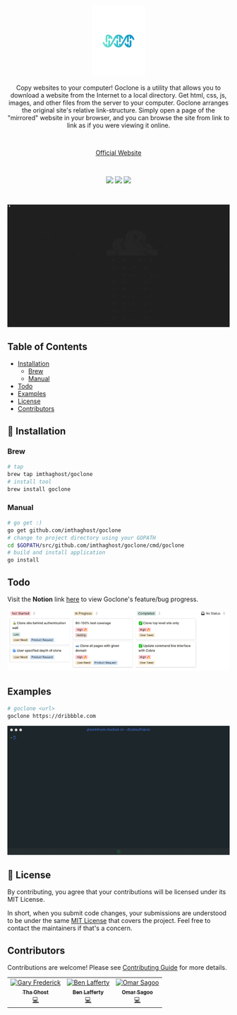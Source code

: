 <p align="center">
  <a href="https://goclone.herokuapp.com/">
    <img alt="jedi" src="docs/media/logo.png"> 
  </a>
</p>
<p align="center">
Copy websites to your computer! Goclone is a utility that allows you to download a website from the Internet to a local directory. Get html, css, js, images, and other files from the server to your computer. Goclone arranges the original site's relative link-structure. Simply open a page of the "mirrored" website in your browser, and you can browse the site from link to link as if you were viewing it online.
</p>
<br>
<p align="center"><a href="https://goclone.imthaghost.dev/">Official Website</a></p>
<br>
<p align="center">
   <a href="https://goreportcard.com/report/github.com/imthaghost/goclone"><img src="https://goreportcard.com/badge/github.com/imthaghost/goclone"></a>
   <a href="https://travis-ci.org/imthaghost/goclone.svg?branch=master"><img src="https://travis-ci.org/imthaghost/goclone.svg?branch=master"></a>
   <a href="https://github.com/imthaghost/goclone/blob/master/LICENSE"><img src="https://img.shields.io/badge/License-MIT-yellow.svg"></a>
</p>
<br>

![Example](/docs/media/config.gif)

## Table of Contents
- [Installation](#installation)
  - [Brew](#brew)
  - [Manual](#manual)
-   [Todo](#todo)
-   [Examples](#examples)
-   [License](#license)
-   [Contributors](#contributors)

<a name="installation"></a>

## 🚀 Installation

<a name="brew"></a>

### Brew

```bash
# tap
brew tap imthaghost/goclone
# install tool
brew install goclone
```
<a name="manual"></a>

### Manual

```bash
# go get :)
go get github.com/imthaghost/goclone
# change to project directory using your GOPATH
cd $GOPATH/src/github.com/imthaghost/goclone/cmd/goclone
# build and install application
go install
```
<a name="todo"></a>

## Todo

Visit the <b>Notion</b> link [here](https://www.notion.so/0f3cb918168b48ffa5072c6ee39281ee?v=5330c26bd2d747dfac07882347b4a1df) to view Goclone's feature/bug progress.

![Notion](/docs/media/progress.png)

<a name="examples"></a>

## Examples

```bash
# goclone <url> 
goclone https://dribbble.com
```

![Dribbble](/docs/media/dribbble.gif)

<a name="license"></a>

## 📝 License

By contributing, you agree that your contributions will be licensed under its MIT License.

In short, when you submit code changes, your submissions are understood to be under the same [MIT License](http://choosealicense.com/licenses/mit/) that covers the project. Feel free to contact the maintainers if that's a concern.

<a name="contributors"></a>

## Contributors

Contributions are welcome! Please see [Contributing Guide](https://github.com/imthaghost/goclone/blob/master/docs/CONTRIBUTING.md) for more details.

<table>
  <tr>
    <td align="center"><a href="https://github.com/imthaghost"><img src="https://avatars3.githubusercontent.com/u/46610773?s=460&v=4" width="75px;" alt="Gary Frederick"/><br /><sub><b>Tha Ghost</b></sub></a><br /><a href="https://github.com/imthaghost/goclone/commits?author=imthaghost" title="Code">💻</a></td>
    <td align="center"><a href="https://github.com/tempor1s"><img src="https://avatars0.githubusercontent.com/u/29741401?s=460&u=1ca03db5bbb7046bab14f72b7d6e801b9b0ac6f0&v=4" width="75px;" alt="Ben Lafferty"/><br /><sub><b>Ben Lafferty</b></sub></a><br /><a href="https://github.com/imthaghost/goclone/commits?author=tempor1s" title="Code">💻</a></td>
    <td align="center"><a href="https://github.com/omarsagoo"><img src="https://avatars3.githubusercontent.com/u/47726951?s=460&u=b806148e1598b97c454820c9c17452db39441177&v=4" width="75px;" alt="Omar Sagoo"/><br /><sub><b>Omar Sagoo</b></sub></a><br /><a href="https://github.com/imthaghost/goclone/commits?author=omarsagoo" title="Code">💻</a></td>
  </tr>
